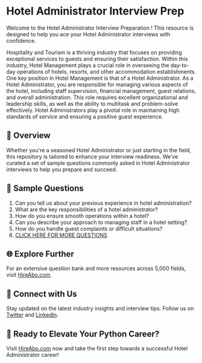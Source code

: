 # Hotel Administrator Interview Prep

Welcome to the Hotel Administrator Interview Preparation ! This resource is designed to help you ace your Hotel Administrator interviews with confidence.

Hospitality and Tourism is a thriving industry that focuses on providing exceptional services to guests and ensuring their satisfaction. Within this industry, Hotel Management plays a crucial role in overseeing the day-to-day operations of hotels, resorts, and other accommodation establishments. One key position in Hotel Management is that of a Hotel Administrator. As a Hotel Administrator, you are responsible for managing various aspects of the hotel, including staff supervision, financial management, guest relations, and overall administration. This role requires excellent organizational and leadership skills, as well as the ability to multitask and problem-solve effectively. Hotel Administrators play a pivotal role in maintaining high standards of service and ensuring a positive guest experience.

## 🚀 Overview

Whether you're a seasoned Hotel Administrator or just starting in the field, this repository is tailored to enhance your interview readiness. We've curated a set of sample questions commonly asked in Hotel Administrator interviews to help you prepare and succeed.

## 📝 Sample Questions

1. Can you tell us about your previous experience in hotel administration?
2. What are the key responsibilities of a hotel administrator?
3. How do you ensure smooth operations within a hotel?
4. Can you describe your approach to managing staff in a hotel setting?
5. How do you handle guest complaints or difficult situations?
6. [CLICK HERE FOR MORE QUESTIONS](https://hireabo.com/job/11_0_17/Hotel%20Administrator)

## 🌐 Explore Further

For an extensive question bank and more resources across 5,000 fields, visit [HireAbo.com](https://www.hireabo.com).

## 📱 Connect with Us

Stay updated on the latest industry insights and interview tips. Follow us on [Twitter](https://twitter.com/hireabo) and [LinkedIn](https://www.linkedin.com/in/hire-abo-3609972a8/).

## 🚀 Ready to Elevate Your Python Career?

Visit [HireAbo.com](https://www.hireabo.com) now and take the first step towards a successful Hotel Administrator career!